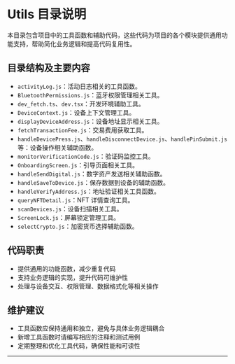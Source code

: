 # Utils 目录说明

本目录包含项目中的工具函数和辅助代码，这些代码为项目的各个模块提供通用功能支持，帮助简化业务逻辑和提高代码复用性。

## 目录结构及主要内容

- `activityLog.js`：活动日志相关的工具函数。
- `BluetoothPermissions.js`：蓝牙权限管理相关工具。
- `dev_fetch.ts`、`dev.tsx`：开发环境辅助工具。
- `DeviceContext.js`：设备上下文管理工具。
- `displayDeviceAddress.js`：设备地址显示相关工具。
- `fetchTransactionFee.js`：交易费用获取工具。
- `handleDevicePress.js`、`handleDisconnectDevice.js`、`handlePinSubmit.js` 等：设备操作相关辅助函数。
- `monitorVerificationCode.js`：验证码监控工具。
- `OnboardingScreen.js`：引导页面相关工具。
- `handleSendDigital.js`：数字资产发送相关辅助函数。
- `handleSaveToDevice.js`：保存数据到设备的辅助函数。
- `handleVerifyAddress.js`：地址验证相关工具函数。
- `queryNFTDetail.js`：NFT 详情查询工具。
- `scanDevices.js`：设备扫描相关工具。
- `ScreenLock.js`：屏幕锁定管理工具。
- `selectCrypto.js`：加密货币选择辅助函数。

## 代码职责

- 提供通用的功能函数，减少重复代码
- 支持业务逻辑的实现，提升代码可维护性
- 处理与设备交互、权限管理、数据格式化等相关操作

## 维护建议

- 工具函数应保持通用和独立，避免与具体业务逻辑耦合
- 新增工具函数时请编写相应的注释和测试用例
- 定期整理和优化工具代码，确保性能和可读性

---

